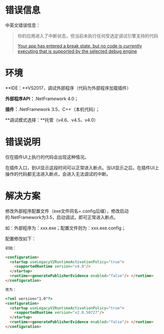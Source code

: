 # 错误信息

中英文错误信息：

> 你的应用进入了中断状态，但当前未执行任何受选定调试引擎支持的代码
>
> [Your app has entered a break state, but no code is currently executing that is supported by the selected debug engine](https://stackoverflow.com/questions/49027438/your-app-has-entered-a-break-state-but-no-code-is-currently-executing-that-is-s)

# 环境

**IDE：**VS2017，调试外部程序（代码为外部程序加载插件）

**外部程序API：**.NetFramework 4.0；

**插件：**.NetFramework 3.5、C++（本机代码）；

**调试模式选择：**托管（v4.6、v4.5、v4.0）

# 错误说明

仅在插件UI上执行的代码会出现这种情况。

在插件入口，到UI显示这段时间可以正常进入断点。当UI显示之后，在插件UI上操作的代码都无法进入断点，会进入无法调试的中断。

# 解决方案

修改外部程序配置文件（exe文件同名+.config后缀），修改启动的.NetFramework为3.5，启动调试，即可正常进入断点。

如：外部程序为：xxx.exe；配置文件则为：xxx.exe.config；

配置修改如下：

```html
初始：

<configuration>
  <startup useLegacyV2RuntimeActivationPolicy="true">
    <supportedRuntime version="v4.0"/>
  </startup>
  <runtime><generatePublisherEvidence enabled="false"/> </runtime>
</configuration>

改为：

<?xml version="1.0"?>
<configuration>
  <startup useLegacyV2RuntimeActivationPolicy="true">
	<supportedRuntime version="v2.0.50727"/>
  </startup>
  <runtime><generatePublisherEvidence enabled="false"/> </runtime>
</configuration>
```

 